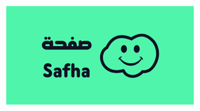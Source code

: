   <a href="https://monshaat.bhr.sa" target="_blank">
    <img src="https://raw.githubusercontent.com/safhacom/.github/main/profile/safha-logo-banner.png" alt="demo"/>
  </a>

